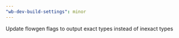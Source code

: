 ```yaml
---
"wb-dev-build-settings": minor
---
```


Update flowgen flags to output exact types instead of inexact types
